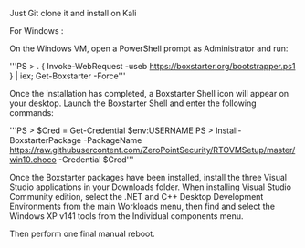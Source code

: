 Just Git clone it and install on Kali

For Windows :

On the Windows VM, open a PowerShell prompt as Administrator and run:

'''PS > . { Invoke-WebRequest -useb https://boxstarter.org/bootstrapper.ps1 } | iex; Get-Boxstarter -Force'''

Once the installation has completed, a Boxstarter Shell icon will appear on your desktop.  Launch the Boxstarter Shell and enter the following commands:

'''PS > $Cred = Get-Credential $env:USERNAME
PS > Install-BoxstarterPackage -PackageName https://raw.githubusercontent.com/ZeroPointSecurity/RTOVMSetup/master/win10.choco -Credential $Cred'''

Once the Boxstarter packages have been installed, install the three Visual Studio applications in your Downloads folder.  When installing Visual Studio Community edition, select the .NET and C++ Desktop Development Environments from the main Workloads menu, then find and select the Windows XP v141 tools from the Individual components menu.

Then perform one final manual reboot.

